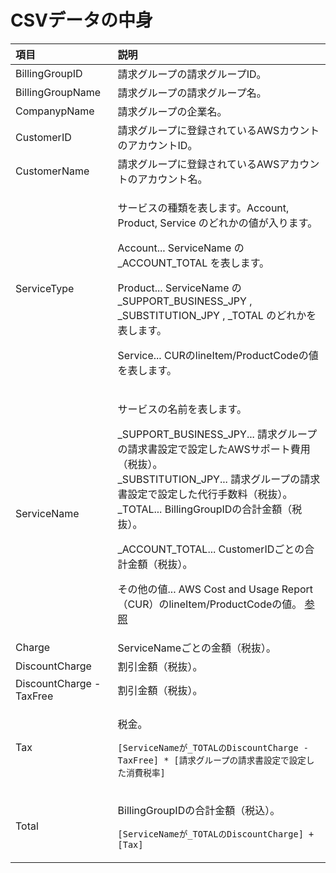 # CSVデータの中身



<table>
  <thead>
    <tr>
      <th style="text-align:left">&#x9805;&#x76EE;</th>
      <th style="text-align:left">&#x8AAC;&#x660E;</th>
    </tr>
  </thead>
  <tbody>
    <tr>
      <td style="text-align:left">BillingGroupID</td>
      <td style="text-align:left">&#x8ACB;&#x6C42;&#x30B0;&#x30EB;&#x30FC;&#x30D7;&#x306E;&#x8ACB;&#x6C42;&#x30B0;&#x30EB;&#x30FC;&#x30D7;ID&#x3002;</td>
    </tr>
    <tr>
      <td style="text-align:left">BillingGroupName</td>
      <td style="text-align:left">&#x8ACB;&#x6C42;&#x30B0;&#x30EB;&#x30FC;&#x30D7;&#x306E;&#x8ACB;&#x6C42;&#x30B0;&#x30EB;&#x30FC;&#x30D7;&#x540D;&#x3002;</td>
    </tr>
    <tr>
      <td style="text-align:left">CompanypName</td>
      <td style="text-align:left">&#x8ACB;&#x6C42;&#x30B0;&#x30EB;&#x30FC;&#x30D7;&#x306E;&#x4F01;&#x696D;&#x540D;&#x3002;</td>
    </tr>
    <tr>
      <td style="text-align:left">CustomerID</td>
      <td style="text-align:left">&#x8ACB;&#x6C42;&#x30B0;&#x30EB;&#x30FC;&#x30D7;&#x306B;&#x767B;&#x9332;&#x3055;&#x308C;&#x3066;&#x3044;&#x308B;AWS&#x30AB;&#x30A6;&#x30F3;&#x30C8;&#x306E;&#x30A2;&#x30AB;&#x30A6;&#x30F3;&#x30C8;ID&#x3002;</td>
    </tr>
    <tr>
      <td style="text-align:left">CustomerName</td>
      <td style="text-align:left">&#x8ACB;&#x6C42;&#x30B0;&#x30EB;&#x30FC;&#x30D7;&#x306B;&#x767B;&#x9332;&#x3055;&#x308C;&#x3066;&#x3044;&#x308B;AWS&#x30A2;&#x30AB;&#x30A6;&#x30F3;&#x30C8;&#x306E;&#x30A2;&#x30AB;&#x30A6;&#x30F3;&#x30C8;&#x540D;&#x3002;</td>
    </tr>
    <tr>
      <td style="text-align:left">ServiceType</td>
      <td style="text-align:left">
        <p>&#x30B5;&#x30FC;&#x30D3;&#x30B9;&#x306E;&#x7A2E;&#x985E;&#x3092;&#x8868;&#x3057;&#x307E;&#x3059;&#x3002;Account,
          Product, Service &#x306E;&#x3069;&#x308C;&#x304B;&#x306E;&#x5024;&#x304C;&#x5165;&#x308A;&#x307E;&#x3059;&#x3002;</p>
        <p>Account... ServiceName &#x306E; _ACCOUNT_TOTAL &#x3092;&#x8868;&#x3057;&#x307E;&#x3059;&#x3002;</p>
        <p>Product... ServiceName &#x306E; _SUPPORT_BUSINESS_JPY , _SUBSTITUTION_JPY
          , _TOTAL &#x306E;&#x3069;&#x308C;&#x304B;&#x3092;&#x8868;&#x3057;&#x307E;&#x3059;&#x3002;</p>
        <p>Service... CUR&#x306E;lineItem/ProductCode&#x306E;&#x5024;&#x3092;&#x8868;&#x3057;&#x307E;&#x3059;&#x3002;</p>
      </td>
    </tr>
    <tr>
      <td style="text-align:left">ServiceName</td>
      <td style="text-align:left">
        <p>&#x30B5;&#x30FC;&#x30D3;&#x30B9;&#x306E;&#x540D;&#x524D;&#x3092;&#x8868;&#x3057;&#x307E;&#x3059;&#x3002;</p>
        <p>_SUPPORT_BUSINESS_JPY... &#x8ACB;&#x6C42;&#x30B0;&#x30EB;&#x30FC;&#x30D7;&#x306E;&#x8ACB;&#x6C42;&#x66F8;&#x8A2D;&#x5B9A;&#x3067;&#x8A2D;&#x5B9A;&#x3057;&#x305F;AWS&#x30B5;&#x30DD;&#x30FC;&#x30C8;&#x8CBB;&#x7528;&#xFF08;&#x7A0E;&#x629C;&#xFF09;&#x3002;
          <br
          />_SUBSTITUTION_JPY... &#x8ACB;&#x6C42;&#x30B0;&#x30EB;&#x30FC;&#x30D7;&#x306E;&#x8ACB;&#x6C42;&#x66F8;&#x8A2D;&#x5B9A;&#x3067;&#x8A2D;&#x5B9A;&#x3057;&#x305F;&#x4EE3;&#x884C;&#x624B;&#x6570;&#x6599;&#xFF08;&#x7A0E;&#x629C;&#xFF09;&#x3002;
          <br
          />_TOTAL... BillingGroupID&#x306E;&#x5408;&#x8A08;&#x91D1;&#x984D;&#xFF08;&#x7A0E;&#x629C;&#xFF09;&#x3002;</p>
        <p>_ACCOUNT_TOTAL... CustomerID&#x3054;&#x3068;&#x306E;&#x5408;&#x8A08;&#x91D1;&#x984D;&#xFF08;&#x7A0E;&#x629C;&#xFF09;&#x3002;</p>
        <p>&#x305D;&#x306E;&#x4ED6;&#x306E;&#x5024;... AWS Cost and Usage Report
          &#xFF08;CUR&#xFF09;&#x306E;lineItem/ProductCode&#x306E;&#x5024;&#x3002;
          <a
          href="https://docs.aws.amazon.com/ja_jp/awsaccountbilling/latest/aboutv2/enhanced-lineitem-columns.html">&#x53C2;&#x7167;</a>
        </p>
      </td>
    </tr>
    <tr>
      <td style="text-align:left">Charge</td>
      <td style="text-align:left">ServiceName&#x3054;&#x3068;&#x306E;&#x91D1;&#x984D;&#xFF08;&#x7A0E;&#x629C;&#xFF09;&#x3002;</td>
    </tr>
    <tr>
      <td style="text-align:left">DiscountCharge</td>
      <td style="text-align:left">&#x5272;&#x5F15;&#x91D1;&#x984D;&#xFF08;&#x7A0E;&#x629C;&#xFF09;&#x3002;</td>
    </tr>
    <tr>
      <td style="text-align:left">DiscountCharge - TaxFree</td>
      <td style="text-align:left">&#x5272;&#x5F15;&#x91D1;&#x984D;&#xFF08;&#x7A0E;&#x629C;&#xFF09;&#x3002;</td>
    </tr>
    <tr>
      <td style="text-align:left">Tax</td>
      <td style="text-align:left">
        <p>&#x7A0E;&#x91D1;&#x3002;</p>
        <p><code>[ServiceName&#x304C;_TOTAL&#x306E;DiscountCharge - TaxFree] * [&#x8ACB;&#x6C42;&#x30B0;&#x30EB;&#x30FC;&#x30D7;&#x306E;&#x8ACB;&#x6C42;&#x66F8;&#x8A2D;&#x5B9A;&#x3067;&#x8A2D;&#x5B9A;&#x3057;&#x305F;&#x6D88;&#x8CBB;&#x7A0E;&#x7387;]</code>
        </p>
      </td>
    </tr>
    <tr>
      <td style="text-align:left">Total</td>
      <td style="text-align:left">
        <p>BillingGroupID&#x306E;&#x5408;&#x8A08;&#x91D1;&#x984D;&#xFF08;&#x7A0E;&#x8FBC;&#xFF09;&#x3002;</p>
        <p><code>[ServiceName&#x304C;_TOTAL&#x306E;DiscountCharge] + [Tax]</code>
        </p>
      </td>
    </tr>
  </tbody>
</table>



